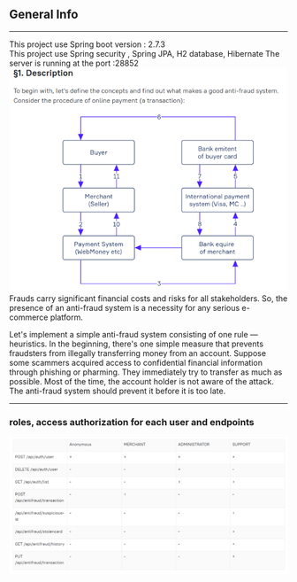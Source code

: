 ## General Info
***
This project use Spring boot  version : 2.7.3  
This project use Spring security , Spring JPA, H2 database, Hibernate 
The server is running at the port :28852 
![Image text](/Images/Description.png)  
Frauds carry significant financial costs and risks for all stakeholders. So, the presence of an anti-fraud system is a necessity for any serious e-commerce platform.

Let's implement a simple anti-fraud system consisting of one rule — heuristics. In the beginning, there's one simple measure that prevents fraudsters from illegally transferring money from an account. Suppose some scammers acquired access to confidential financial information through phishing or pharming. They immediately try to transfer as much as possible. Most of the time, the account holder is not aware of the attack. The anti-fraud system should prevent it before it is too late.
***
### roles, access authorization for each user and endpoints
![Image text](/Images/authorization.png)  